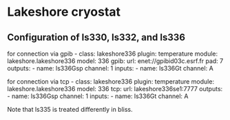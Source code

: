 # Lakeshore cryostat

## Configuration of ls330, ls332, and ls336
for connection via gpib
        - class: lakeshore336
          plugin: temperature
          module: lakeshore.lakeshore336
          model: 336
          gpib:
              url: enet://gpibid03c.esrf.fr
              pad: 7
          outputs:
            - name: ls336Gsp
              channel: 1
          inputs:
            - name: ls336Gt
              channel: A

for connection via tcp
        - class: lakeshore336
          plugin: temperature
          module: lakeshore.lakeshore336
          model: 336
          tcp:
            url: lakeshore336se1:7777
          outputs:
            - name: ls336Gsp
              channel: 1
          inputs:
            - name: ls336Gt
              channel: A


Note that ls335 is treated differently in bliss.

